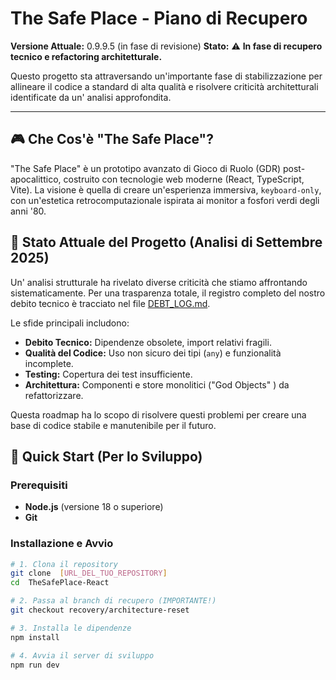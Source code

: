# The Safe Place - Piano di Recupero

**Versione Attuale:** 0.9.9.5 (in  fase di revisione)
**Stato:** ⚠️ **In fase di recupero tecnico e refactoring architetturale.**

Questo progetto sta attraversando un'importante fase di stabilizzazione per allineare il codice a standard di alta qualità e risolvere criticità architetturali identificate da un' analisi approfondita.

---

## 🎮 Che Cos'è "The Safe Place"?

"The Safe Place" è un prototipo avanzato di Gioco di Ruolo (GDR) post-apocalittico, costruito con tecnologie web moderne (React, TypeScript, Vite). La visione è quella di creare un'esperienza immersiva, `keyboard-only`, con un'estetica retrocomputazionale ispirata ai monitor a fosfori verdi degli anni '80.

## 🚧 Stato Attuale del Progetto (Analisi di Settembre 2025)

Un' analisi strutturale ha rivelato diverse criticità che stiamo affrontando sistematicamente. Per una trasparenza totale, il registro completo del nostro debito tecnico è tracciato nel file [DEBT_LOG.md](./DEBT_LOG.md).

Le sfide principali includono:
- **Debito Tecnico:** Dipendenze obsolete, import relativi fragili.
- **Qualità del Codice:** Uso non sicuro dei tipi (`any`) e funzionalità incomplete.
- **Testing:** Copertura dei test  insufficiente.
- **Architettura:** Componenti e store monolitici ("God Objects" ) da refattorizzare.

Questa roadmap ha lo scopo di risolvere questi problemi per creare una base di codice stabile e manutenibile per il futuro.

## 🚀 Quick Start (Per lo Sviluppo)

### Prerequisiti
- **Node.js** (versione 18 o superiore)
- **Git**

### Installazione e Avvio
```bash
# 1. Clona il repository
git clone  [URL_DEL_TUO_REPOSITORY]
cd  TheSafePlace-React

# 2. Passa al branch di recupero (IMPORTANTE!)
git checkout recovery/architecture-reset

# 3. Installa le dipendenze
npm install

# 4. Avvia il server di sviluppo
npm run dev
